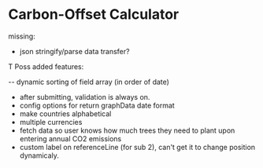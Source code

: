 # Carbon-Offset Calculator

missing:

- json stringify/parse data transfer?

T
Poss added features:

-- dynamic sorting of field array (in order of date)

- after submitting, validation is always on.
- config options for return graphData date format
- make countries alphabetical
- multiple currencies
- fetch data so user knows how much trees they need to plant upon entering annual CO2 emissions
- custom label on referenceLine (for sub 2), can't get it to change position dynamicaly.
